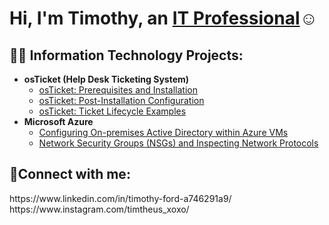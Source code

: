 <h1>Hi, I'm Timothy, an <a href=https://www.linkedin.com/in/timothy-ford-a746291a9/">IT Professional</a>☺</h1>

<h2>👨‍💻 Information Technology Projects:</h2>

- <b>osTicket (Help Desk Ticketing System)</b>
  - [osTicket: Prerequisites and Installation](https://github.com/Timothyjdm44/osticket-prereqs)
  - [osTicket: Post-Installation Configuration](https://github.com/Timothyjdm44/post-install-config)
  - [osTicket: Ticket Lifecycle Examples](https://github.com/Timothyjdm44/ticket-lifecycle)
- <b>Microsoft Azure</b>
  - [Configuring On-premises Active Directory within Azure VMs](https://github.com/Timothyjdm44/configure-ad)
  - [Network Security Groups (NSGs) and Inspecting Network Protocols](https://github.com/Timothyjdm44/azure-network-protocols)

<h2>🤳Connect with me:</h2>
https://www.linkedin.com/in/timothy-ford-a746291a9/
https://www.instagram.com/timtheus_xoxo/

[instagram]: https://www.instagram.com/Timothy
[linkedin]: https://linkedin.com/in/Timothy
